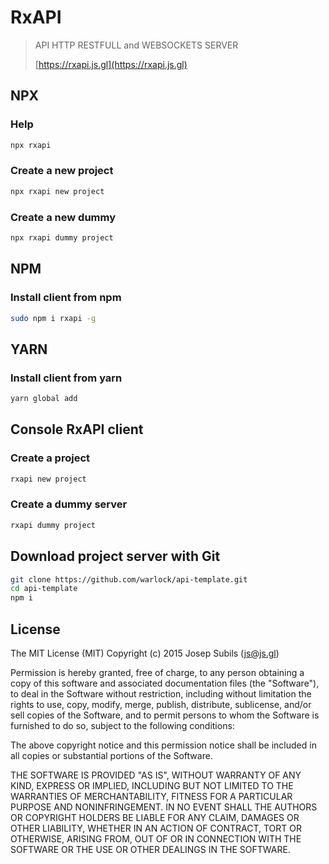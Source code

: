 # RxAPI
> API HTTP RESTFULL and WEBSOCKETS SERVER
>
> [https://rxapi.js.gl](https://rxapi.js.gl)

## NPX
### Help
```sh
npx rxapi
```

### Create a new project
```sh
npx rxapi new project
```

### Create a new dummy
```sh
npx rxapi dummy project
```

## NPM
### Install client from npm
```sh
sudo npm i rxapi -g
```

## YARN
### Install client from yarn
```sh
yarn global add
```

## Console RxAPI client
### Create a project
```sh
rxapi new project
```

### Create a dummy server
```sh
rxapi dummy project
```

## Download project server with Git
```sh
git clone https://github.com/warlock/api-template.git
cd api-template
npm i
```

## License
The MIT License (MIT)
Copyright (c) 2015 Josep Subils (js@js.gl)

Permission is hereby granted, free of charge, to any person obtaining a copy of this software and associated documentation files (the "Software"), to deal in the Software without restriction, including without limitation the rights to use, copy, modify, merge, publish, distribute, sublicense, and/or sell copies of the Software, and to permit persons to whom the Software is furnished to do so, subject to the following conditions:

The above copyright notice and this permission notice shall be included in all copies or substantial portions of the Software.

THE SOFTWARE IS PROVIDED "AS IS", WITHOUT WARRANTY OF ANY KIND, EXPRESS OR IMPLIED, INCLUDING BUT NOT LIMITED TO THE WARRANTIES OF MERCHANTABILITY, FITNESS FOR A PARTICULAR PURPOSE AND NONINFRINGEMENT. IN NO EVENT SHALL THE AUTHORS OR COPYRIGHT HOLDERS BE LIABLE FOR ANY CLAIM, DAMAGES OR OTHER LIABILITY, WHETHER IN AN ACTION OF CONTRACT, TORT OR OTHERWISE, ARISING FROM, OUT OF OR IN CONNECTION WITH THE SOFTWARE OR THE USE OR OTHER DEALINGS IN THE SOFTWARE.
